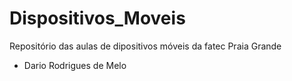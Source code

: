 # Dispositivos_Moveis
 Repositório das aulas de dipositivos móveis da fatec Praia Grande
 - Dario Rodrigues de Melo
